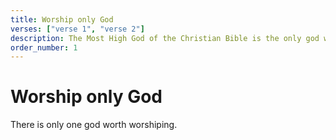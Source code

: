 ```yaml
---
title: Worship only God
verses: ["verse 1", "verse 2"]
description: The Most High God of the Christian Bible is the only god worthy of our worship and obedience. We must put no other gods before Him.
order_number: 1
---
```


# Worship only God

There is only one god worth worshiping.